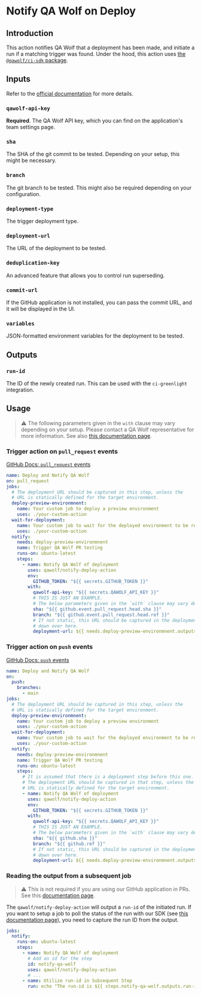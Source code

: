 # Notify QA Wolf on Deploy

## Introduction

This action notifies QA Wolf that a deployment has been made, and initiate a run
if a matching trigger was found. Under the hood, this action uses [the `@qawolf/ci-sdk`
package](https://www.npmjs.com/package/@qawolf/ci-sdk).

## Inputs

Refer to the [official documentation](https://qawolf.notion.site/Deploy-Success-Webhook-dd72e46ceb7f451dae4e9ef06f64a2cc#1dac259797ce4d3589f957a19dab31ed) for more details.

### `qawolf-api-key`

**Required**. The QA Wolf API key, which you can find on the application's team settings page.

### `sha`

The SHA of the git commit to be tested. Depending on your setup, this might be necessary.

### `branch`

The git branch to be tested. This might also be required depending on your configuration.

### `deployment-type`

The trigger deployment type.

### `deployment-url`

The URL of the deployment to be tested.

### `deduplication-key`

An advanced feature that allows you to control run superseding.

### `commit-url`

If the GitHub application is not installed, you can pass the commit URL, and it will be displayed in the UI.

### `variables`

JSON-formatted environment variables for the deployment to be tested.

## Outputs

### `run-id`

The ID of the newly created run. This can be used with the `ci-greenlight` integration.

## Usage

> ⚠️ The following parameters given in the `with` clause may vary depending on your setup.
> Please contact a QA Wolf representative for more information.
> See also [this documentation page](https://qawolf.notion.site/Choosing-Fields-Based-on-Your-Setup-dd72e46ceb7f451dae4e9ef06f64a2cc?pvs=24#e2578484633a41b89447423d7d960f2b).

### Trigger action on `pull_request` events

[GitHub Docs: `pull_request` events](https://docs.github.com/en/actions/using-workflows/events-that-trigger-workflows#pull_request)

```yml
name: Deploy and Notify QA Wolf
on: pull_request
jobs:
  # The deployment URL should be captured in this step, unless the
  # URL is statically defined for the target environment.
  deploy-preview-environmnent:
    name: Your custom job to deploy a preview environment
    uses: ./your-custom-action
  wait-for-deployment:
    name: Your custom job to wait for the deployed environment to be ready
    uses: ./your-custom-action
  notify:
    needs: deploy-preview-environmnent
    name: Trigger QA Wolf PR testing
    runs-on: ubuntu-latest
    steps:
      - name: Notify QA Wolf of deployment
        uses: qawolf/notify-deploy-action
        env:
          GITHUB_TOKEN: "${{ secrets.GITHUB_TOKEN }}"
        with:
          qawolf-api-key: "${{ secrets.QAWOLF_API_KEY }}"
          # THIS IS JUST AN EXAMPLE.
          # The below parameters given in the `with` clause may vary depending on your setup.
          sha: "${{ github.event.pull_request.head.sha }}"
          branch: "${{ github.event.pull_request.head.ref }}"
          # If not static, this URL should be captured in the deployment step, and passed
          # down over here.
          deployment-url: ${{ needs.deploy-preview-environmnent.outputs.deployment-url || "https://example.com" }}
```

### Trigger action on `push` events

[GitHub Docs: `push` events](https://docs.github.com/en/actions/using-workflows/events-that-trigger-workflows#push)

```yml
name: Deploy and Notify QA Wolf
on:
  push:
    branches:
      - main
jobs:
  # The deployment URL should be captured in this step, unless the
  # URL is statically defined for the target environment.
  deploy-preview-environmnent:
    name: Your custom job to deploy a preview environment
    uses: ./your-custom-action
  wait-for-deployment:
    name: Your custom job to wait for the deployed environment to be ready
    uses: ./your-custom-action
  notify:
    needs: deploy-preview-environmnent
    name: Trigger QA Wolf PR testing
    runs-on: ubuntu-latest
    steps:
      # It is assumed that there is a deployment step before this one.
      # The deployment URL should be captured in that step, unless the
      # URL is statically defined for the target environment.
      - name: Notify QA Wolf of deployment
        uses: qawolf/notify-deploy-action
        env:
          GITHUB_TOKEN: "${{ secrets.GITHUB_TOKEN }}"
        with:
          qawolf-api-key: "${{ secrets.QAWOLF_API_KEY }}"
          # THIS IS JUST AN EXAMPLE.
          # The below parameters given in the `with` clause may vary depending on your setup.
          sha: "${{ github.sha }}"
          branch: "${{ github.ref }}"
          # If not static, this URL should be captured in the deployment step, and passed
          # down over here.
          deployment-url: ${{ needs.deploy-preview-environmnent.outputs.deployment-url || "https://example.com" }}
```

### Reading the output from a subsequent job

> ⚠️ This is not required if you are using our GitHub application in PRs. See this
> [documentation page](https://qawolf.notion.site/Install-GitHub-GitLab-App-47cc1ec73f564808b73333b36ef85a11).

The `qawolf/notify-deploy-action` will output a `run-id` of the initiated run.
If you want to setup a job to poll the status of the run with our SDK
(see [this documentation page](https://www.notion.so/qawolf/Inspect-Run-Results-Programmatically-650df2f9a92a4c949d0da230015ee4d1)), you need to capture the run ID from the output.

```yml
jobs:
  notify:
    runs-on: ubuntu-latest
    steps:
      - name: Notify QA Wolf of deployment
        # Add an id for the step
        id: notify-qa-wolf
        uses: qawolf/notify-deploy-action
        # ...
      - name: Utilize run-id in Subsequent Step
        run: echo "The run-id is ${{ steps.notify-qa-wolf.outputs.run-id }}"
```
